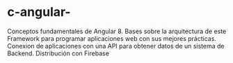 # c-angular-
Conceptos fundamentales de Angular 8. Bases sobre la arquitectura de este Framework para programar aplicaciones web con sus mejores prácticas. Conexion de aplicaciones con una API para obtener datos de un sistema de Backend. Distribución con Firebase
